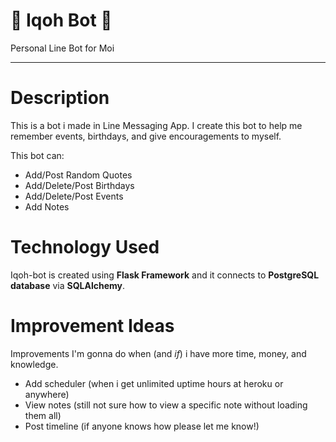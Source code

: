 
🤖 Iqoh Bot 🤖
=================

Personal Line Bot for Moi

***

Description
=================

This is a bot i made in Line Messaging App. I create this bot to help me remember events, birthdays, and give encouragements to myself.

This bot can:

- Add/Post Random Quotes
- Add/Delete/Post Birthdays
- Add/Delete/Post Events
- Add Notes

Technology Used
=================
Iqoh-bot is created using **Flask Framework** and it connects to **PostgreSQL database** via **SQLAlchemy**.

Improvement Ideas
=================
Improvements I'm gonna do when (and *if*) i have more time, money, and knowledge.
- Add scheduler (when i get unlimited uptime hours at heroku or anywhere)
- View notes (still not sure how to view a specific note without loading them all)
- Post timeline (if anyone knows how please let me know!)